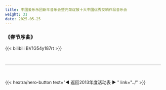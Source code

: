 ```yaml
---
title: 中国爱乐乐团新年音乐会暨光荣绽放十大中国优秀交响作品音乐会
weight: 31
date: 2025-05-25
---
```


### 《春节序曲》


{{< bilibili BV1G54y187rt >}}


<br>
<hr>
<br>

{{< hextra/hero-button text="◀ 返回2013年度活动表 ▶ " link="../" >}}